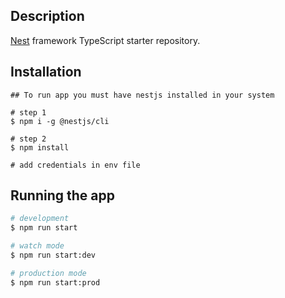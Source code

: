 ## Description

[Nest](https://github.com/nestjs/nest) framework TypeScript starter repository.

## Installation
```required
## To run app you must have nestjs installed in your system

# step 1
$ npm i -g @nestjs/cli

# step 2
$ npm install

# add credentials in env file
```

## Running the app

```bash
# development
$ npm run start

# watch mode
$ npm run start:dev

# production mode
$ npm run start:prod
```